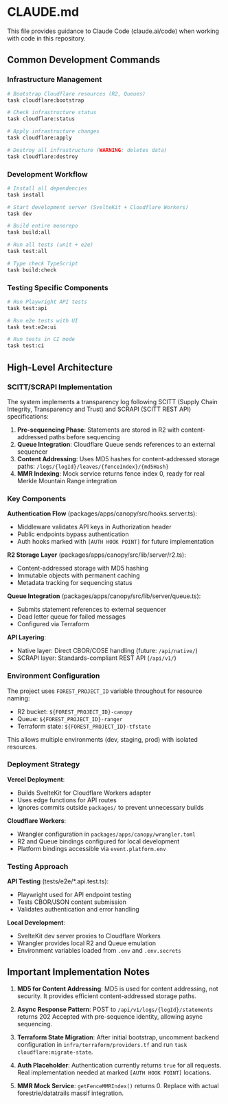 # CLAUDE.md

This file provides guidance to Claude Code (claude.ai/code) when working with code in this repository.

## Common Development Commands

### Infrastructure Management
```bash
# Bootstrap Cloudflare resources (R2, Queues)
task cloudflare:bootstrap

# Check infrastructure status
task cloudflare:status

# Apply infrastructure changes
task cloudflare:apply

# Destroy all infrastructure (WARNING: deletes data)
task cloudflare:destroy
```

### Development Workflow
```bash
# Install all dependencies
task install

# Start development server (SvelteKit + Cloudflare Workers)
task dev

# Build entire monorepo
task build:all

# Run all tests (unit + e2e)
task test:all

# Type check TypeScript
task build:check
```

### Testing Specific Components
```bash
# Run Playwright API tests
task test:api

# Run e2e tests with UI
task test:e2e:ui

# Run tests in CI mode
task test:ci
```

## High-Level Architecture

### SCITT/SCRAPI Implementation
The system implements a transparency log following SCITT (Supply Chain Integrity, Transparency and Trust) and SCRAPI (SCITT REST API) specifications:

1. **Pre-sequencing Phase**: Statements are stored in R2 with content-addressed paths before sequencing
2. **Queue Integration**: Cloudflare Queue sends references to an external sequencer
3. **Content Addressing**: Uses MD5 hashes for content-addressed storage paths: `/logs/{logId}/leaves/{fenceIndex}/{md5Hash}`
4. **MMR Indexing**: Mock service returns fence index 0, ready for real Merkle Mountain Range integration

### Key Components

**Authentication Flow** (packages/apps/canopy/src/hooks.server.ts):
- Middleware validates API keys in Authorization header
- Public endpoints bypass authentication
- Auth hooks marked with `[AUTH HOOK POINT]` for future implementation

**R2 Storage Layer** (packages/apps/canopy/src/lib/server/r2.ts):
- Content-addressed storage with MD5 hashing
- Immutable objects with permanent caching
- Metadata tracking for sequencing status

**Queue Integration** (packages/apps/canopy/src/lib/server/queue.ts):
- Submits statement references to external sequencer
- Dead letter queue for failed messages
- Configured via Terraform

**API Layering**:
- Native layer: Direct CBOR/COSE handling (future: `/api/native/`)
- SCRAPI layer: Standards-compliant REST API (`/api/v1/`)

### Environment Configuration

The project uses `FOREST_PROJECT_ID` variable throughout for resource naming:
- R2 bucket: `${FOREST_PROJECT_ID}-canopy`
- Queue: `${FOREST_PROJECT_ID}-ranger`
- Terraform state: `${FOREST_PROJECT_ID}-tfstate`

This allows multiple environments (dev, staging, prod) with isolated resources.

### Deployment Strategy

**Vercel Deployment**:
- Builds SvelteKit for Cloudflare Workers adapter
- Uses edge functions for API routes
- Ignores commits outside `packages/` to prevent unnecessary builds

**Cloudflare Workers**:
- Wrangler configuration in `packages/apps/canopy/wrangler.toml`
- R2 and Queue bindings configured for local development
- Platform bindings accessible via `event.platform.env`

### Testing Approach

**API Testing** (tests/e2e/*.api.test.ts):
- Playwright used for API endpoint testing
- Tests CBOR/JSON content submission
- Validates authentication and error handling

**Local Development**:
- SvelteKit dev server proxies to Cloudflare Workers
- Wrangler provides local R2 and Queue emulation
- Environment variables loaded from `.env` and `.env.secrets`

## Important Implementation Notes

1. **MD5 for Content Addressing**: MD5 is used for content addressing, not security. It provides efficient content-addressed storage paths.

2. **Async Response Pattern**: POST to `/api/v1/logs/{logId}/statements` returns 202 Accepted with pre-sequence identity, allowing async sequencing.

3. **Terraform State Migration**: After initial bootstrap, uncomment backend configuration in `infra/terraform/providers.tf` and run `task cloudflare:migrate-state`.

4. **Auth Placeholder**: Authentication currently returns `true` for all requests. Real implementation needed at marked `[AUTH HOOK POINT]` locations.

5. **MMR Mock Service**: `getFenceMMRIndex()` returns 0. Replace with actual forestrie/datatrails massif integration.